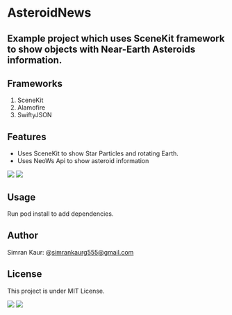 # AsteroidNews

## Example project which uses SceneKit framework to show objects with Near-Earth Asteroids information.

## Frameworks
1. SceneKit
2. Alamofire
3. SwiftyJSON

## Features
- Uses SceneKit to show Star Particles and rotating Earth.
- Uses NeoWs Api to show asteroid information
 
<img src="https://user-images.githubusercontent.com/66485679/147752628-900bf355-1dad-462c-898e-83284669466a.png" > <img src="https://user-images.githubusercontent.com/66485679/147753066-7b8f280f-e5f1-4f0b-a75f-b4d8e2ffcbb1.png" >

## Usage
Run pod install to add dependencies.

## Author
Simran Kaur: @simrankaurg555@gmail.com

## License
This project is under MIT License.

<img src="https://user-images.githubusercontent.com/66485679/147753870-131abc6d-7b20-4ec0-a987-3d714ace3675.png" > <img src="https://user-images.githubusercontent.com/66485679/147753872-3eaf11f9-3f99-43be-aa9d-ef3fb307e41f.png" >

